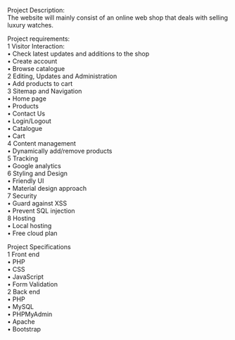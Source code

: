 Project Description:  
	The website will mainly consist of an online web shop that deals with selling luxury watches.  
	  
Project requirements:  
1	Visitor Interaction:  
•	Check latest updates and additions to the shop  
•	Create account  
•	Browse catalogue  
2	Editing, Updates and Administration  
•	Add products to cart  
3	Sitemap and Navigation  
•	Home page  
•	Products  
•	Contact Us  
•	Login/Logout  
•	Catalogue  
•	Cart  
4	Content management  
•	Dynamically add/remove products  
5	Tracking  
•	Google analytics  
6	Styling and Design  
•	Friendly UI  
•	Material design approach  
7	Security  
•	Guard against XSS  
•	Prevent SQL injection  
8	Hosting  
•	Local hosting  
•	Free cloud plan  
  
  
  
  
Project Specifications  
1	Front end  
•	PHP  
•	CSS  
•	JavaScript  
•	Form Validation  
2	Back end  
•	PHP  
•	MySQL  
•	PHPMyAdmin  
•	Apache  
•	Bootstrap  




